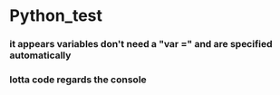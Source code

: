 # Python_test
### it appears variables don't need a "var =" and are specified automatically
### lotta code regards the console
